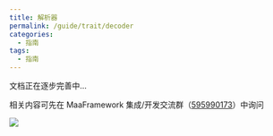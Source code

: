```yaml
---
title: 解析器
permalink: /guide/trait/decoder
categories:
  - 指南
tags:
  - 指南
---
```


文档正在逐步完善中...

相关内容可先在 MaaFramework 集成/开发交流群（[595990173](https://qm.qq.com/q/gqSv6ukjV8)）中询问

![](/drawcakes.jpg)
